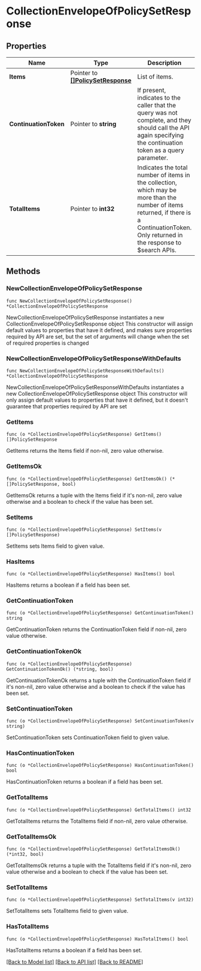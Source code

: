 # CollectionEnvelopeOfPolicySetResponse

## Properties

Name | Type | Description | Notes
------------ | ------------- | ------------- | -------------
**Items** | Pointer to [**[]PolicySetResponse**](PolicySetResponse.md) | List of items. | [optional] 
**ContinuationToken** | Pointer to **string** | If present, indicates to the caller that the query was not complete, and they should call the API again specifying the continuation token as a query parameter. | [optional] 
**TotalItems** | Pointer to **int32** | Indicates the total number of items in the collection, which may be more than the number of items returned, if there is a ContinuationToken. Only returned in the response to $search APIs. | [optional] 

## Methods

### NewCollectionEnvelopeOfPolicySetResponse

`func NewCollectionEnvelopeOfPolicySetResponse() *CollectionEnvelopeOfPolicySetResponse`

NewCollectionEnvelopeOfPolicySetResponse instantiates a new CollectionEnvelopeOfPolicySetResponse object
This constructor will assign default values to properties that have it defined,
and makes sure properties required by API are set, but the set of arguments
will change when the set of required properties is changed

### NewCollectionEnvelopeOfPolicySetResponseWithDefaults

`func NewCollectionEnvelopeOfPolicySetResponseWithDefaults() *CollectionEnvelopeOfPolicySetResponse`

NewCollectionEnvelopeOfPolicySetResponseWithDefaults instantiates a new CollectionEnvelopeOfPolicySetResponse object
This constructor will only assign default values to properties that have it defined,
but it doesn't guarantee that properties required by API are set

### GetItems

`func (o *CollectionEnvelopeOfPolicySetResponse) GetItems() []PolicySetResponse`

GetItems returns the Items field if non-nil, zero value otherwise.

### GetItemsOk

`func (o *CollectionEnvelopeOfPolicySetResponse) GetItemsOk() (*[]PolicySetResponse, bool)`

GetItemsOk returns a tuple with the Items field if it's non-nil, zero value otherwise
and a boolean to check if the value has been set.

### SetItems

`func (o *CollectionEnvelopeOfPolicySetResponse) SetItems(v []PolicySetResponse)`

SetItems sets Items field to given value.

### HasItems

`func (o *CollectionEnvelopeOfPolicySetResponse) HasItems() bool`

HasItems returns a boolean if a field has been set.

### GetContinuationToken

`func (o *CollectionEnvelopeOfPolicySetResponse) GetContinuationToken() string`

GetContinuationToken returns the ContinuationToken field if non-nil, zero value otherwise.

### GetContinuationTokenOk

`func (o *CollectionEnvelopeOfPolicySetResponse) GetContinuationTokenOk() (*string, bool)`

GetContinuationTokenOk returns a tuple with the ContinuationToken field if it's non-nil, zero value otherwise
and a boolean to check if the value has been set.

### SetContinuationToken

`func (o *CollectionEnvelopeOfPolicySetResponse) SetContinuationToken(v string)`

SetContinuationToken sets ContinuationToken field to given value.

### HasContinuationToken

`func (o *CollectionEnvelopeOfPolicySetResponse) HasContinuationToken() bool`

HasContinuationToken returns a boolean if a field has been set.

### GetTotalItems

`func (o *CollectionEnvelopeOfPolicySetResponse) GetTotalItems() int32`

GetTotalItems returns the TotalItems field if non-nil, zero value otherwise.

### GetTotalItemsOk

`func (o *CollectionEnvelopeOfPolicySetResponse) GetTotalItemsOk() (*int32, bool)`

GetTotalItemsOk returns a tuple with the TotalItems field if it's non-nil, zero value otherwise
and a boolean to check if the value has been set.

### SetTotalItems

`func (o *CollectionEnvelopeOfPolicySetResponse) SetTotalItems(v int32)`

SetTotalItems sets TotalItems field to given value.

### HasTotalItems

`func (o *CollectionEnvelopeOfPolicySetResponse) HasTotalItems() bool`

HasTotalItems returns a boolean if a field has been set.


[[Back to Model list]](../README.md#documentation-for-models) [[Back to API list]](../README.md#documentation-for-api-endpoints) [[Back to README]](../README.md)


